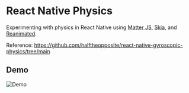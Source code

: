 # React Native Physics

Experimenting with physics in React Native using [Matter JS](https://brm.io/matter-js/), [Skia](https://shopify.github.io/react-native-skia/), and [Reanimated](https://docs.swmansion.com/react-native-reanimated/).

Reference: https://github.com/halftheopposite/react-native-gyroscopic-physics/tree/main

## Demo

![Demo](https://github.com/Rakha112/react-native-physics/blob/main/Demo.gif)
